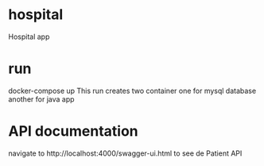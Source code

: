 # hospital
Hospital app
# run
docker-compose up
This run creates two container one for mysql database another for java app
# API documentation
navigate to http://localhost:4000/swagger-ui.html to see de Patient API
